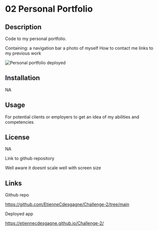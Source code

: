 # 02 Personal Portfolio

## Description

Code to my personal portfolio. 

Containing: 
    a navigation bar
    a photo of myself
    How to contact me
    links to my previous work
    
![Personal portfolio deployed](https://github.com/EtienneCdesgagne/Challenge-2/assets/127253511/b44736d2-55b1-406f-a12b-747e5f1639e3)

## Installation 

NA

## Usage

For potential clients or employers to get an idea of my abilities and competencies

## License 
NA

Link to github repository

Well aware it doesnt scale well with screen size 

## Links

Github repo

https://github.com/EtienneCdesgagne/Challenge-2/tree/main

Deployed app 

https://etiennecdesgagne.github.io/Challenge-2/

